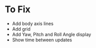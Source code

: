 # To Fix

* Add body axis lines
* Add grid
* Add Yaw, Pitch and Roll Angle display
* Show time between updates
